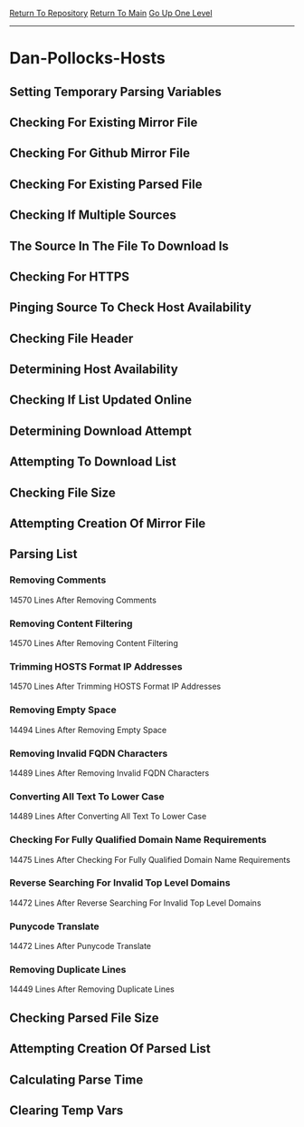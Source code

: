 [Return To Repository](https://github.com/deathbybandaid/piholeparser/)
[Return To Main](https://github.com/deathbybandaid/piholeparser/blob/master/RecentRunLogs/Mainlog.md)
[Go Up One Level](https://github.com/deathbybandaid/piholeparser/blob/master/RecentRunLogs/TopLevelScripts/30-Processing-External-Blacklists.md)
____________________________________
# Dan-Pollocks-Hosts
## Setting Temporary Parsing Variables
## Checking For Existing Mirror File
## Checking For Github Mirror File
## Checking For Existing Parsed File
## Checking If Multiple Sources
## The Source In The File To Download Is
## Checking For HTTPS
## Pinging Source To Check Host Availability
## Checking File Header
## Determining Host Availability
## Checking If List Updated Online
## Determining Download Attempt
## Attempting To Download List
## Checking File Size
## Attempting Creation Of Mirror File
## Parsing List
### Removing Comments
14570 Lines After Removing Comments
### Removing Content Filtering
14570 Lines After Removing Content Filtering
### Trimming HOSTS Format IP Addresses
14570 Lines After Trimming HOSTS Format IP Addresses
### Removing Empty Space
14494 Lines After Removing Empty Space
### Removing Invalid FQDN Characters
14489 Lines After Removing Invalid FQDN Characters
### Converting All Text To Lower Case
14489 Lines After Converting All Text To Lower Case
### Checking For Fully Qualified Domain Name Requirements
14475 Lines After Checking For Fully Qualified Domain Name Requirements
### Reverse Searching For Invalid Top Level Domains
14472 Lines After Reverse Searching For Invalid Top Level Domains
### Punycode Translate
14472 Lines After Punycode Translate
### Removing Duplicate Lines
14449 Lines After Removing Duplicate Lines
## Checking Parsed File Size
## Attempting Creation Of Parsed List
## Calculating Parse Time
## Clearing Temp Vars
